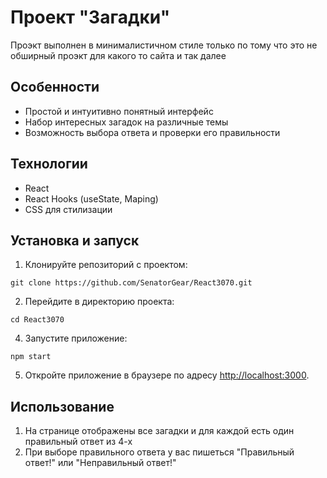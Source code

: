 # Проект "Загадки"

Проэкт выполнен в минималистичном стиле только по тому что это не обширный проэкт для какого то сайта и так далее

## Особенности

- Простой и интуитивно понятный интерфейс
- Набор интересных загадок на различные темы
- Возможность выбора ответа и проверки его правильности

## Технологии

- React
- React Hooks (useState, Maping)
- CSS для стилизации

## Установка и запуск

1. Клонируйте репозиторий с проектом:

```
git clone https://github.com/SenatorGear/React3070.git
```

2. Перейдите в директорию проекта:

```
cd React3070
```

4. Запустите приложение:

```
npm start
```

5. Откройте приложение в браузере по адресу [http://localhost:3000](http://localhost:3000).

## Использование

1. На странице отображены все загадки и для каждой есть один правильный ответ из 4-х
2. При выборе правильного ответа у вас пишеться "Правильный ответ!" или "Неправильный ответ!"
